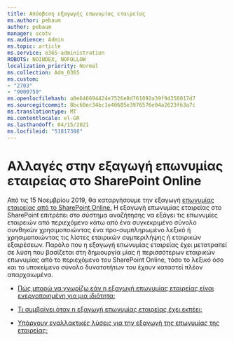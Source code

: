 ```yaml
---
title: Απόσβεση εξαγωγής επωνυμίας εταιρείας
ms.author: pebaum
author: pebaum
manager: scotv
ms.audience: Admin
ms.topic: article
ms.service: o365-administration
ROBOTS: NOINDEX, NOFOLLOW
localization_priority: Normal
ms.collection: Adm_O365
ms.custom:
- "2703"
- "9000759"
ms.openlocfilehash: a0e646694424e7526e8d761092a39f94356017d7
ms.sourcegitcommit: 8bc60ec34bc1e40685e3976576e04a2623f63a7c
ms.translationtype: MT
ms.contentlocale: el-GR
ms.lasthandoff: 04/15/2021
ms.locfileid: "51817388"
---
```

# <a name="changes-to-company-name-extraction-in-sharepoint-online"></a>Αλλαγές στην εξαγωγή επωνυμίας εταιρείας στο SharePoint Online

Από τις 15 Νοεμβρίου 2019, θα καταργήσουμε την εξαγωγή [επωνυμίας εταιρείας από το SharePoint Online.](https://docs.microsoft.com/sharepoint/changes-to-company-name-extraction-in-sharepoint-online) Η εξαγωγή επωνυμίας εταιρείας στο SharePoint επιτρέπει στο σύστημα αναζήτησης να εξάγει τις επωνυμίες εταιρειών από περιεχόμενο κάτω από ένα συγκεκριμένο σύνολο συνθηκών χρησιμοποιώντας ένα προ-συμπληρωμένο λεξικό ή χρησιμοποιώντας τις λίστες εταιρικών συμπεριλήψης ή εταιρικών εξαιρέσεων. Παρόλο που η εξαγωγή επωνυμίας εταιρείας έχει μετατραπεί σε λύση που βασίζεται στη δημιουργία μίας ή περισσότερων εταιρικών επωνυμίας από το περιεχόμενο του SharePoint Online, τόσο το λεξικό όσο και το υποκείμενο σύνολο δυνατοτήτων του έχουν καταστεί πλέον απαρχαιωμένα.

- [Πώς μπορώ να γνωρίζω εάν η εξαγωγή επωνυμίας εταιρείας είναι ενεργοποιημένη για μια ιδιότητα;](https://docs.microsoft.com/sharepoint/changes-to-company-name-extraction-in-sharepoint-online#how-do-i-know-if-company-name-extraction-is-enabled-for-a-property)

- [Τι συμβαίνει όταν η εξαγωγή επωνυμίας εταιρείας έχει εκπέει;](https://docs.microsoft.com/sharepoint/changes-to-company-name-extraction-in-sharepoint-online#what-happens-when-company-name-extraction-is-deprecated) 

- [Υπάρχουν εναλλακτικές λύσεις για την εξαγωγή της επωνυμίας της εταιρείας;](https://docs.microsoft.com/sharepoint/changes-to-company-name-extraction-in-sharepoint-online#are-there-alternatives-to-company-name-extraction) 